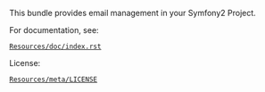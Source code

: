 This bundle provides email management in your Symfony2 Project.

For documentation, see:

[`Resources/doc/index.rst`](https://github.com/yourvine/YVTransactionalEmailBundle/tree/master/Resources/doc/index.rst)

License:

[`Resources/meta/LICENSE`](https://github.com/yourvine/YVTransactionalEmailBundle/tree/master/Resources/meta/LICENSE)